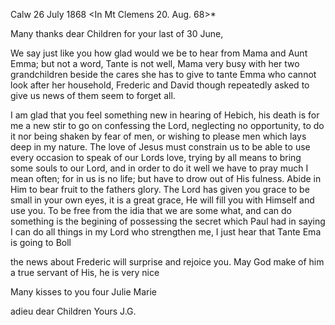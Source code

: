  Calw 26 July 1868
 <In Mt Clemens 20. Aug. 68>*

Many thanks dear Children for your last of 30 June,

We say just like you how glad would we be to hear from Mama and Aunt Emma; but not a word, Tante is not well, Mama very busy with her two grandchildren beside the cares she has to give to tante Emma who cannot look after her household, Frederic and David though repeatedly asked to give us news of them seem to forget all.

I am glad that you feel something new in hearing of Hebich, his death is for me a new stir to go on confessing the Lord, neglecting no opportunity, to do it nor being shaken by fear of men, or wishing to please men which lays deep in my nature. The love of Jesus must constrain us to be able to use every occasion to speak of our Lords love, trying by all means to bring some souls to our Lord, and in order to do it well we have to pray much I mean often; for in us is no life; but have to drow out of His fulness. Abide in Him to bear fruit to the fathers glory. The Lord has given you grace to be small in your own eyes, it is a great grace, He will fill you with Himself and use you. To be free from the idia that we are some what, and can do something is the begining of possessing the secret which Paul had in saying I can do all things in my Lord who strengthen me, 
I just hear that Tante Ema is going to Boll

the news about Frederic will surprise and rejoice you. May God make of him a true servant of His, he is very nice

Many kisses to you four Julie Marie

 adieu dear Children Yours J.G.
